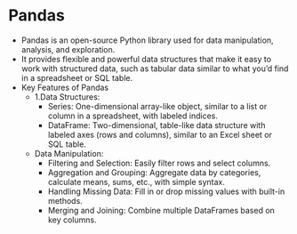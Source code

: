 # Pandas
- Pandas is an open-source Python library used for data manipulation, analysis, and exploration.
- It provides flexible and powerful data structures that make it easy to work with structured data, such as tabular data similar to what you’d find in a spreadsheet or SQL table.
- Key Features of Pandas
    - 1.Data Structures:
        - Series: One-dimensional array-like object, similar to a list or column in a spreadsheet, with labeled indices.
        - DataFrame: Two-dimensional, table-like data structure with labeled axes (rows and columns), similar to an Excel sheet or SQL table.
    - Data Manipulation:
        - Filtering and Selection: Easily filter rows and select columns.
        - Aggregation and Grouping: Aggregate data by categories, calculate means, sums, etc., with simple syntax.
        - Handling Missing Data: Fill in or drop missing values with built-in methods.
        - Merging and Joining: Combine multiple DataFrames based on key columns.
      

